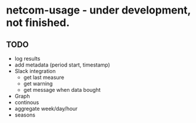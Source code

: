# netcom-usage - under development, not finished.

## TODO
- log results
- add metadata (period start, timestamp)
- Slack integration
  - get last measure
  - get warning
  - get message when data bought
- Graph
 - continous
 - aggregate week/day/hour
 - seasons
